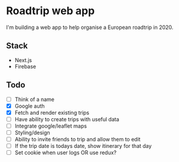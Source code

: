 # Roadtrip web app

I'm building a web app to help organise a European roadtrip in 2020.

## Stack

- Next.js
- Firebase

## Todo

- [ ] Think of a name
- [x] Google auth
- [x] Fetch and render existing trips
- [ ] Have ability to create trips with useful data
- [ ] Integrate google/leaflet maps
- [ ] Styling/design
- [ ] Ability to invite friends to trip and allow them to edit
- [ ] If the trip date is todays date, show itinerary for that day
- [ ] Set cookie when user logs OR use redux?
